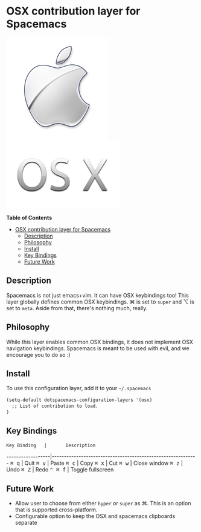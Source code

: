 # OSX contribution layer for Spacemacs

![applogo](img/apple.png)![osxlogo](img/osx.png)

<!-- markdown-toc start - Don't edit this section. Run M-x markdown-toc/generate-toc again -->
**Table of Contents**

- [OSX contribution layer for Spacemacs](#osx-contribution-layer-for-spacemacs)
    - [Description](#description)
    - [Philosophy](#philosophy)
    - [Install](#install)
    - [Key Bindings](#key-bindings)
    - [Future Work](#future-work)

<!-- markdown-toc end -->

## Description

Spacemacs is not just emacs+vim. It can have OSX keybindings too! 
This layer globally defines common OSX keybindings. ⌘ is set to
`super` and ⌥ is set to `meta`. Aside from that, there's nothing
much, really.

## Philosophy

While this layer enables common OSX bindings, it does not implement
OSX navigation keybindings. Spacemacs is meant to be used with evil,
and we encourage you to do so :)

## Install

To use this configuration layer, add it to your `~/.spacemacs`

```elisp
(setq-default dotspacemacs-configuration-layers '(osx)
  ;; List of contribution to load.
)
```

## Key Bindings

    Key Binding   |       Description
------------------|------------------------------------------------------------
<kbd>⌘ q</kbd>    | Quit
<kbd>⌘ v</kbd>    | Paste
<kbd>⌘ c</kbd>    | Copy
<kbd>⌘ x</kbd>    | Cut
<kbd>⌘ w</kbd>    | Close window
<kbd>⌘ z</kbd>    | Undo
<kbd>⌘ Z</kbd>    | Redo
<kbd>⌃ ⌘ f</kbd>  | Toggle fullscreen

## Future Work

- Allow user to choose from either `hyper` or `super` as ⌘. This is an option that is supported cross-platform.
- Configurable option to keep the OSX and spacemacs clipboards separate
